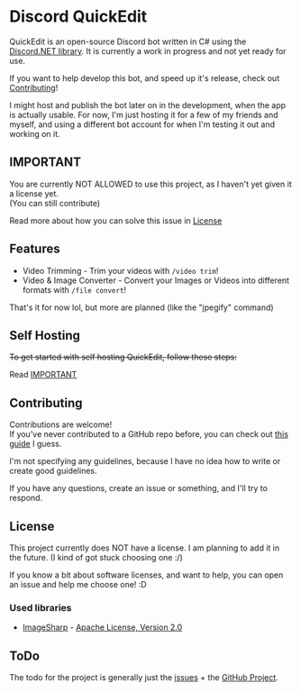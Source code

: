# Discord QuickEdit

QuickEdit is an open-source Discord bot written in C# using the [Discord.NET library](https://github.com/discord-net/Discord.Net). It is currently a work in progress and not yet ready for use.

If you want to help develop this bot, and speed up it's release, check out [Contributing](#contributing)!

I might host and publish the bot later on in the development, when the app is actually usable. For now, I'm just hosting it for a few of my friends and myself, and using a different bot account for when I'm testing it out and working on it.

## IMPORTANT

You are currently NOT ALLOWED to use this project, as I haven't yet given it a license yet.\
(You can still contribute)

Read more about how you can solve this issue in [License](#license)

## Features

- Video Trimming - Trim your videos with `/video trim`!
- Video & Image Converter - Convert your Images or Videos into different formats with `/file convert`!

That's it for now lol, but more are planned (like the "jpegify" command)

## Self Hosting

~~To get started with self hosting QuickEdit, follow these steps:~~

Read [IMPORTANT](#important)

## Contributing

Contributions are welcome!\
If you've never contributed to a GitHub repo before, you can check out [this guide](https://docs.github.com/en/get-started/exploring-projects-on-github/contributing-to-a-project) I guess.

I'm not specifying any guidelines, because I have no idea how to write or create good guidelines.

If you have any questions, create an issue or something, and I'll try to respond.

## License

This project currently does NOT have a license. I am planning to add it in the future. (I kind of got stuck choosing one :/)

If you know a bit about software licenses, and want to help, you can open an issue and help me choose one! :D

### Used libraries

- [ImageSharp](https://github.com/SixLabors/ImageSharp) - [Apache License, Version 2.0](LICENSE-ImageSharp)

## ToDo

The todo for the project is generally just the [issues](https://github.com/HEJOK254/Discord-QuickEdit/issues) + the [GitHub Project](https://github.com/users/HEJOK254/projects/8).
